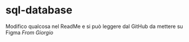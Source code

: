 # sql-database

Modifico qualcosa nel ReadMe e si può leggere dal GitHub da mettere su Figma *From Giorgio*